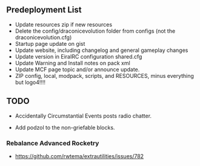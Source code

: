 ﻿## Predeployment List
- Update resources zip if new resources
- Delete the config/draconicevolution folder from configs (not the draconicevolution.cfg)
- Startup page update on gist
- Update website, including changelog and general gameplay changes
- Update version in EiraIRC configuration shared.cfg
- Update Warning and Install notes on pack xml
- Update MCF page topic and/or announce update.
- ZIP config, local, modpack, scripts, and RESOURCES, minus everything but logo4!!!!

## TODO

- Accidentally Circumstantial Events posts radio chatter.

- Add podzol to the non-griefable blocks.

### Rebalance Advanced Rocketry


- https://github.com/rwtema/extrautilities/issues/782
